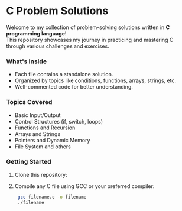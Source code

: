# C Problem Solutions

Welcome to my collection of problem-solving solutions written in **C programming language**!  
This repository showcases my journey in practicing and mastering C through various challenges and exercises.

### What's Inside

- Each file contains a standalone solution.
- Organized by topics like conditions, functions, arrays, strings, etc.
- Well-commented code for better understanding.

### Topics Covered

- Basic Input/Output
- Control Structures (if, switch, loops)
- Functions and Recursion
- Arrays and Strings
- Pointers and Dynamic Memory
- File System and others

### Getting Started

1. Clone this repository:
2. Compile any C file using GCC or your preferred compiler:

   ```bash
    gcc filename.c -o filename
    ./filename
   ```
